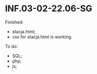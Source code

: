 # INF.03-02-22.06-SG
Finished:
- stacja.html;
- css for stacja.html is working.

To do:
- SQL;
- php;
- js;
